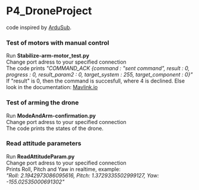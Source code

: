 # P4_DroneProject

code inspired by [ArduSub](https://www.ardusub.com/developers/pymavlink.html).<br>

### Test of motors with manual control
Run **Stabilize-arm-motor_test.py**<br>
Change port adress to your specified connection<br>
The code prints *"COMMAND_ACK {command : "sent command", result : 0, progress : 0, result_param2 : 0, target_system : 255, target_component : 0}"*<br>
If "result" is 0, then the command is succesfull, where 4 is declined. Else look in the documentation: [Mavlink.io](https://mavlink.io/en/services/command.html)<br>

### Test of arming the drone
Run **ModeAndArm-confirmation.py**<br>
Change port adress to your specified connection<br>
The code prints the states of the drone.<br>

### Read attitude parameters
Run **ReadAttitudeParam.py**<br>
Change port adress to your specified connection<br>
Prints Roll, Pitch and Yaw in realtime, example:<br>
*"Roll: 2.1942973086095616, Pitch: 1.3729335502999127, Yaw: -155.02535000691302"*<br>

